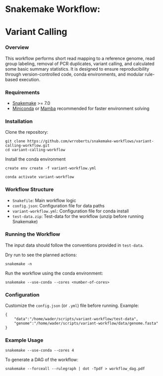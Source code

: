 # Snakemake Workflow: 
# Variant Calling

### Overview
This workflow performs short read mapping to a reference genome, read group labeling, removal of PCR duplicates, variant calling, and calculated some basic summary statistics. It is designed to ensure reproducibility through version-controlled code, conda environments, and modular rule-based execution.

### Requirements
- [Snakemake](https://snakemake.readthedocs.io/en/stable/) >= 7.0
- [Miniconda](https://docs.conda.io/en/latest/miniconda.html) or [Mamba](https://mamba.readthedocs.io/en/latest/) recommended for faster environment solving

### Installation
Clone the repository:
```
git clone https://github.com/wrroberts/snakemake-workflows/variant-calling-workflow.git
cd variant-calling-workflow
```
Install the conda environment
```
create env create -f variant-workflow.yml

conda activate variant-workflow
```

### Workflow Structure
- `Snakefile`: Main workflow logic
- `config.json`: Configuration file for data paths
- `variant-workflow.yml`: Configuration file for conda install
- `test-data.zip`: Test-data for the workflow (unzip before running Snakemake)

### Running the Workflow
The input data should follow the conventions provided in `test-data`.

Dry run to see the planned actions:
```
snakemake -n
```
Run the workflow using the conda environment:
```
snakemake --use-conda --cores <number-of-cores>
```

### Configuration
Customize the `config.json` (or `.yml`) file before running. Example:
```
{
	"data":"/home/wader/scripts/variant-workflow/test-data",
	"genome":"/home/wader/scripts/variant-workflow/data/genome.fasta"
}
```

### Example Usage
```
snakemake --use-conda --cores 4
```
To generate a DAG of the workflow:
```
snakemake --forceall --rulegraph | dot -Tpdf > workflow_dag.pdf
```
